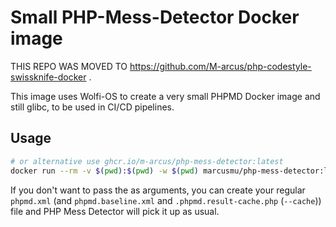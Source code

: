 # Small PHP-Mess-Detector Docker image

THIS REPO WAS MOVED TO https://github.com/M-arcus/php-codestyle-swissknife-docker .

This image uses Wolfi-OS to create a very small PHPMD Docker image and still glibc, to be used in CI/CD pipelines.

## Usage

```bash
# or alternative use ghcr.io/m-arcus/php-mess-detector:latest
docker run --rm -v $(pwd):$(pwd) -w $(pwd) marcusmu/php-mess-detector:latest /path/to/source text codesize
```

If you don't want to pass the as arguments, you can create your regular `phpmd.xml` (and `phpmd.baseline.xml` and `.phpmd.result-cache.php` (`--cache`)) file and PHP Mess Detector will pick it up as usual.
